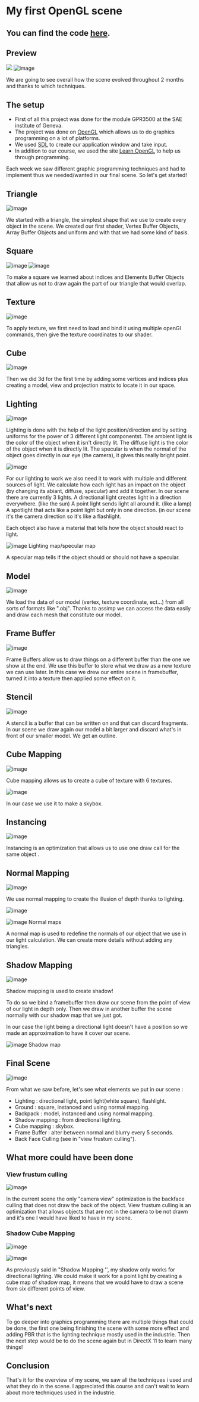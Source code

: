 # My first OpenGL scene

## You can find the code [here](https://github.com/PaulOwO/GPR5300).

## Preview
![](https://github.com/PaulOwO/Portfolio.github.io/blob/39770161c20a4e999548c14b091dd06c9c981836/gif/opengl.gif)
![image](https://user-images.githubusercontent.com/71375990/179767972-c7dbc421-7940-4034-84d6-7f6214cd5a84.png)

We are going to see overall how the scene evolved throughout 2 months and thanks to which techniques.

## The setup

- First of all this project was done for the module GPR3500 at the SAE institute of Geneva.
- The project was done on [OpenGL](https://www.opengl.org) which allows us to do graphics programming on a lot of platforms.
- We used [SDL](https://www.libsdl.org) to create our application window and take input.
- In addition to our course, we used the site [Learn OpenGL](https://learnopengl.com) to help us through  programming.

Each week we saw different graphic programming techniques and had to implement thus we needed/wanted in our final scene.
So let's get started!

## Triangle

![image](https://user-images.githubusercontent.com/71375990/179768284-5b9686e6-d962-4ae1-9ea8-929e58fea4b0.png)

We started with a triangle, the simplest shape that we use to create every object in the scene.
We created our first shader, Vertex Buffer Objects, Array Buffer Objects and uniform and with that we had some kind of basis.


## Square

![image](https://github.com/PaulOwO/Portfolio.github.io/blob/02a3d8f235728be558430498f548190e9ad871d4/gif/ezgif.com-gif-maker%20(2).gif)
![image](https://user-images.githubusercontent.com/71375990/179768462-facfb500-d9c9-48a9-bc36-859986572c28.png)

To make a square we learned about indices and Elements Buffer Objects that allow us not to draw again the part of our triangle that would overlap.


## Texture

![image](https://user-images.githubusercontent.com/71375990/179745115-248daba2-09db-4006-a679-e35d046dd60c.png)

To apply texture, we first need to load and bind it using multiple openGl commands, then give the texture coordinates to our shader.

## Cube 

![image](https://user-images.githubusercontent.com/71375990/179782553-dd2f8e6b-6a78-439e-812e-16fabe0c14d4.png)

Then we did 3d for the first time by adding some vertices and indices plus creating a model, view and projection matrix to locate it in our space. 

## Lighting 
![image](https://user-images.githubusercontent.com/71375990/179768731-092ceabe-0103-487c-b858-e8a18b145df6.png)

Lighting is done with the help of the light position/direction and by setting uniforms for the power of 3 different light componentst.
The ambient light is the color of the object when it isn't directly lit.
The diffuse light is the color of the object when it is directly lit.
The specular is when the normal of the object goes directly in our eye (the camera), it gives this really bright point.

![image](https://user-images.githubusercontent.com/71375990/179768971-ac7b7109-312c-45f0-9f37-9f0bb56d34c1.png)

For our lighting to work we also need it to work with multiple and different sources of light.
We calculate how each light has an impact on the object (by changing its abiant, diffuse, specular) and add it together.
In our scene there are currently 3 lights.
A directional light creates light in a direction everywhere. (like the sun)
A point light sends light all around it. (like a lamp)
A spotlight that acts like a point light but only in one direction. (in our scene it's the camera direction so it's like a flashlight.

Each object also have a material that tells how the object should react to light.

![image](https://user-images.githubusercontent.com/71375990/179787503-3603d213-a661-4b66-a0ec-2fedec43e3a3.png) Lighting map/specular map

A specular map tells if the object should or should not have a specular.

## Model

![image](https://user-images.githubusercontent.com/71375990/179769376-0a20b970-ce75-4f99-a1b4-1fa72236a0d5.png)

We load the data of our model (vertex, texture coordinate, ect...) from all sorts of formats like ".obj". Thanks to assimp we can access the data easily and draw each mesh that constitute our model.

## Frame Buffer 

![image](https://user-images.githubusercontent.com/71375990/179769553-ccf5a45b-4021-4e83-9a1d-ee6cf223a8a0.png)

Frame Buffers allow us to draw things on a different buffer than the one we show at the end. We use this buffer to store what we draw as a new texture we can use later. In this case we drew our entire scene in framebuffer, turned it into a texture then applied some effect on it.


## Stencil

![image](https://user-images.githubusercontent.com/71375990/179769841-d4e823a4-d38a-47ef-9be8-522a64f61c55.png)

A stencil is a buffer that can be written on and that can discard fragments.
In our scene we draw again our model a bit larger and discard what's in front of our smaller model. We get an outline.

## Cube Mapping

![image](https://user-images.githubusercontent.com/71375990/179770334-0d911b0e-7840-43f9-a475-c540f59a7855.png)

Cube mapping allows us to create a cube of texture with 6 textures.

![image](https://user-images.githubusercontent.com/71375990/179773535-61be525d-2e7a-4545-85df-16821d4ff444.png)

In our case we use it to make a skybox.

## Instancing

![image](https://user-images.githubusercontent.com/71375990/179776948-b769951f-5abd-42ce-88fe-2d4bd4e9cbda.png)

Instancing is an optimization that allows us to use one draw call for the same object .

## Normal Mapping

![image](https://user-images.githubusercontent.com/71375990/179770099-59ef1fc3-2ee6-49d2-9148-bd05f2edcd13.png)

We use normal mapping to create the illusion of depth thanks to lighting.

![image](https://user-images.githubusercontent.com/71375990/179773268-06a2c26d-6cd1-4c47-872d-9e693d938da0.png)

![image](https://user-images.githubusercontent.com/71375990/179773353-c38ca374-4762-45d8-8b08-7f4dbe8b0d89.png) Normal maps

A normal map is used to redefine the normals of our object that we use in our light calculation. We can create more details without adding any triangles.  

## Shadow Mapping

![image](https://user-images.githubusercontent.com/71375990/179770514-ea955139-1a51-4ce1-baef-87f5ee616ede.png)

Shadow mapping is used to create shadow!

To do so we bind a framebuffer then draw our scene from the point of view of our light in depth only. Then we draw in another buffer the scene normally with our shadow map that we just got.

In our case the light being a directional light doesn't have a position so we made an approximation to have it cover our scene.

![image](https://user-images.githubusercontent.com/71375990/179773754-915ccec7-9d31-4361-9ace-73e11f9d937f.png) Shadow map

## Final Scene

![image](https://user-images.githubusercontent.com/71375990/179767972-c7dbc421-7940-4034-84d6-7f6214cd5a84.png)

From what we saw before, let's see what elements we put in our scene :

- Lighting : directional light, point light(white square), flashlight.
- Ground : square, instanced and using normal mapping.
- Backpack : model, instanced and using normal mapping.
- Shadow mapping : from directional lighting.
- Cube mapping : skybox.
- Frame Buffer : alter between normal and blurry every 5 seconds.
- Back Face Culling (see in "view frustum culling").  

## What more could have been done

### View frustum culling
![image](https://user-images.githubusercontent.com/71375990/179771229-966a2c75-50d0-440b-b3d1-3879989746c8.png)

In the current scene the only "camera view" optimization is the backface culling that does not draw the back of the object.
View frustum culling is an optimization that allows objects that are not in the camera to be not drawn and it's one I would have liked to have in my scene.

### Shadow Cube Mapping

![image](https://user-images.githubusercontent.com/71375990/179773570-8f002a60-b217-49ee-a87d-d9f5457c13a5.png)

![image](https://user-images.githubusercontent.com/71375990/179773754-915ccec7-9d31-4361-9ace-73e11f9d937f.png)

As previously said in "Shadow Mapping '', my shadow only works for directional lighting. We could make it work for a point light by creating a cube map of shadow map, it means that we would have to draw a scene from six different points of view.


## What's next

To go deeper into graphics programming there are multiple things that could be done, the first one being finishing the scene with some more effect and adding PBR that is the lighting technique mostly used in the industrie. Then the next step would be to do the scene again but in DirectX 11 to learn many things!

## Conclusion 

That's it for the overview of my scene, we saw all the techniques i used and what they do in the scene.
I appreciated this course and can't wait to learn about more techniques used in the industrie. 

